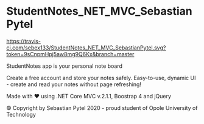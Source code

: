 # StudentNotes_NET_MVC_SebastianPytel

https://travis-ci.com/sebex133/StudentNotes_NET_MVC_SebastianPytel.svg?token=9sCnpmHpj5aw8mg9Q6Kx&branch=master

StudentNotes app is your personal note board

Create a free account and store your notes safely.
Easy-to-use, dynamic UI - create and read your notes without page refreshing!

Made with ❤ using .NET Core MVC v.2.1.1, Boostrap 4 and jQuery

© Copyright by Sebastian Pytel 2020 - proud student of Opole University of Technology
